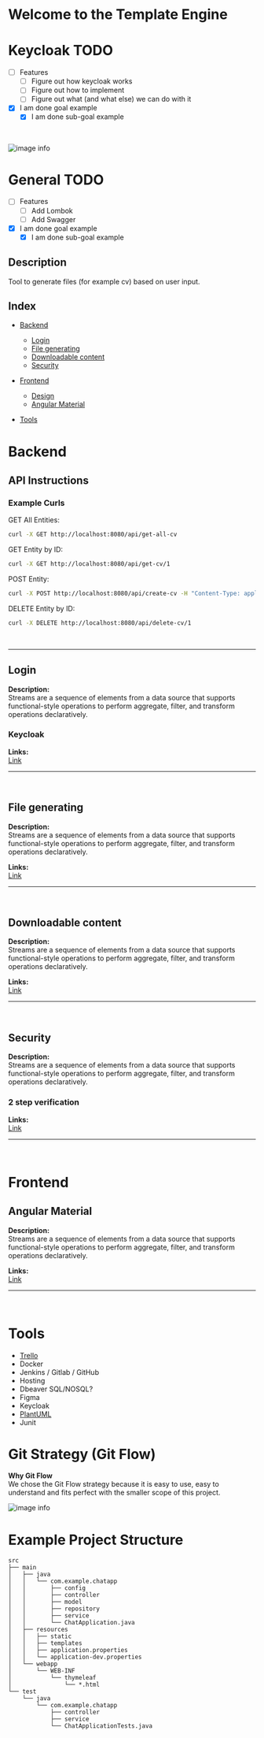 # Welcome to the Template Engine

# Keycloak TODO
- [ ] Features
  - [ ] Figure out how keycloak works
  - [ ] Figure out how to implement
  - [ ] Figure out what (and what else) we can do with it
  
- [x] I am done goal example
  - [x] I am done sub-goal example

<br>

![image info](https://img.freepik.com/free-vector/simple-vibing-cat-square-meme_742173-4493.jpg)

# General TODO
- [ ] Features
  - [ ] Add Lombok
  - [ ] Add Swagger

- [x] I am done goal example
  - [x] I am done sub-goal example

## Description
Tool to generate files (for example cv) based on user input.

## Index

* [Backend](#backend)
    * [Login](#login)
    * [File generating](#file-generating)
    * [Downloadable content](#downloadable-content)
    * [Security](#security)

* [Frontend](#frontend)
    * [Design](#design)
    * [Angular Material](#angular-material)

* [Tools](#tools)

# Backend

## API Instructions
### Example Curls
GET All Entities:
```bash
curl -X GET http://localhost:8080/api/get-all-cv
```

GET Entity by ID:
```bash
curl -X GET http://localhost:8080/api/get-cv/1
```

POST Entity:
```bash
curl -X POST http://localhost:8080/api/create-cv -H "Content-Type: application/json" -d "{\"firstName\": \"Ketrina\", \"lastName\": \"Gjini\"}"
```

DELETE Entity by ID:
```bash
curl -X DELETE http://localhost:8080/api/delete-cv/1
```

<br>

---

## Login
**Description:**  
Streams are a sequence of elements from a data source that supports functional-style operations to perform aggregate, filter, and transform operations declaratively.

### Keycloak



**Links:**  
[Link](https://www.google.com)

---

<br>

## File generating
**Description:**  
Streams are a sequence of elements from a data source that supports functional-style operations to perform aggregate, filter, and transform operations declaratively.

**Links:**  
[Link](https://www.google.com)

---

<br>

## Downloadable content
**Description:**  
Streams are a sequence of elements from a data source that supports functional-style operations to perform aggregate, filter, and transform operations declaratively.

**Links:**  
[Link](https://www.google.com)

---

<br>

## Security
**Description:**  
Streams are a sequence of elements from a data source that supports functional-style operations to perform aggregate, filter, and transform operations declaratively.

### 2 step verification

**Links:**  
[Link](https://www.google.com)

---

<br>

<!-- ==================================================================================================================================== -->

# Frontend

## Angular Material
**Description:**  
Streams are a sequence of elements from a data source that supports functional-style operations to perform aggregate, filter, and transform operations declaratively.

**Links:**  
[Link](https://www.google.com)

---

<br>

<!-- ==================================================================================================================================== -->

# Tools
- [Trello](https://trello.com/b/NXEOcRJu/template-engine)
- Docker
- Jenkins / Gitlab / GitHub
- Hosting
- Dbeaver SQL/NOSQL?
- Figma
- Keycloak
- [PlantUML](https://plantuml.com/en-dark/) 
- Junit

# Git Strategy (Git Flow)
**Why Git Flow**  
We chose the Git Flow strategy because it is easy to use, easy to understand and fits perfect with 
the smaller scope of this project.

![image info](https://miro.medium.com/v2/resize:fit:1400/1*3-0EDzE63S_UZx2KbIz_dg.png)

# Example Project Structure
```text
src
├── main
│   ├── java
│   │   └── com.example.chatapp
│   │       ├── config
│   │       ├── controller
│   │       ├── model
│   │       ├── repository
│   │       ├── service
│   │       └── ChatApplication.java
│   ├── resources
│   │   ├── static
│   │   ├── templates
│   │   ├── application.properties
│   │   └── application-dev.properties
│   └── webapp
│       └── WEB-INF
│           └── thymeleaf
│               └── *.html
└── test
    └── java
        └── com.example.chatapp
            ├── controller
            ├── service
            └── ChatApplicationTests.java
```

<!-- CONTENT EXAMPLE 
*Title*
---------------------

**Description:**  
Content content content.

<br>

---

<br> -->

<!-- 

Architecture
    Design Patterns/ Software Patterns

Cloud
    AWS

 -->
